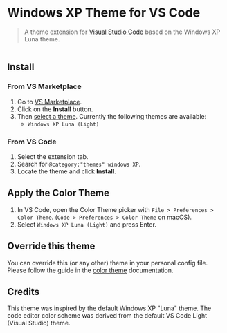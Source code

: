 # Windows XP Theme for VS Code

> A theme extension for [Visual Studio Code](https://code.visualstudio.com/?WT.mc_id=javascript-36167-yolasors) based on the Windows XP Luna theme.

<p align="center">
  <img alt="" src="https://raw.githubusercontent.com/sinedied/vscode-windows-xp-theme/main/preview.jpg"/>
</p>

## Install

### From VS Marketplace

1. Go to [VS Marketplace](https://marketplace.visualstudio.com/items?itemName=sinedied.vscode-windows-xp-theme&WT.mc_id=javascript-36167-yolasors).
2. Click on the **Install** button.
3. Then [select a theme](https://code.visualstudio.com/docs/getstarted/themes?WT.mc_id=javascript-36167-yolasors#_selecting-the-color-theme). Currently the following themes are available:
    - `Windows XP Luna (Light)`

### From VS Code

1. Select the extension tab.
2. Search for `@category:"themes" windows XP`.
3. Locate the theme and click **Install**.

## Apply the Color Theme

1. In VS Code, open the Color Theme picker with `File > Preferences > Color Theme`. (`Code > Preferences > Color Theme` on macOS).
1. Select `Windows XP Luna (Light)` and press Enter.

## Override this theme

You can override this (or any other) theme in your personal config file. Please follow the guide in the [color theme](https://code.visualstudio.com/api/extension-guides/color-theme?WT.mc_id=javascript-36167-yolasors) documentation.

## Credits

This theme was inspired by the default Windows XP "Luna" theme. The code editor color scheme was derived from the default VS Code Light (Visual Studio) theme.
